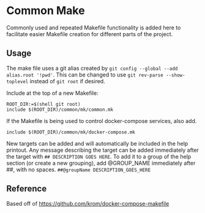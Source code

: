 # Common Make
Commonly used and repeated Makefile functionality is added here to facilitate easier Makefile
creation for different parts of the project.

## Usage
The make file uses a git alias created by `git config --global --add alias.root '!pwd'`. This can be changed to use `git rev-parse --show-toplevel` instead of `git root` if desired.

Include at the top of a new Makefile:
```
ROOT_DIR:=$(shell git root)
include $(ROOT_DIR)/common/mk/common.mk
```
If the Makefile is being used to control docker-compose services, also add.
```
include $(ROOT_DIR)/common/mk/docker-compose.mk
```

New targets can be added and will automatically be included in the help printout. Any message describing the target can be added immediately after the target with `## DESCRIPTION GOES HERE`. To add it to a group of the help section (or create a new grouping), add @GROUP_NAME immediately after ##, with no spaces. `##@groupName DESCRIPTION_GOES_HERE`

## Reference
Based off of https://github.com/krom/docker-compose-makefile
